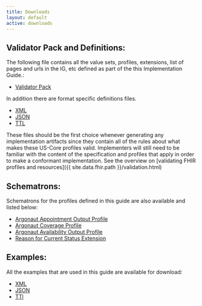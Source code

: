 ```yaml
---
title: Downloads
layout: default
active: downloads
---
```


## Validator Pack and Definitions:

The following file contains all the value sets, profiles, extensions, list of pages and urls in the IG, etc defined as part of the this Implementation Guide.:

- [Validator Pack](validator.pack)

In addition there are format specific definitions files.
- [XML](definitions.xml.zip)
- [JSON](definitions.json.zip)
- [TTL](definitions.ttl.zip)

These files should be the first choice whenever generating any implementation artifacts since they contain all of the rules about what makes these US-Core profiles valid. Implementers will still need to be familiar with the content of the specification and profiles that apply in order to make a conformant implementation.  See the overview on [validating FHIR profiles and resources]({{ site.data.fhir.path }}/validation.html)

## Schematrons:

Schematrons for the profiles defined in this guide are also available and listed below:

- [Argonaut Appointment Output Profile](appt-output.sch)
- [Argonaut Coverage Profile](argo-coverage.sch)
- [Argonaut Availability Output Profile](avail-bundle.sch)
- [Reason for Current Status Extension](extension-status-reason.sch)

## Examples:

All the examples that are used in this guide are available for download:

- [XML](examples.xml.zip)
- [JSON](examples.json.zip)
- [TTl](examples.ttl.zip)

<br />

